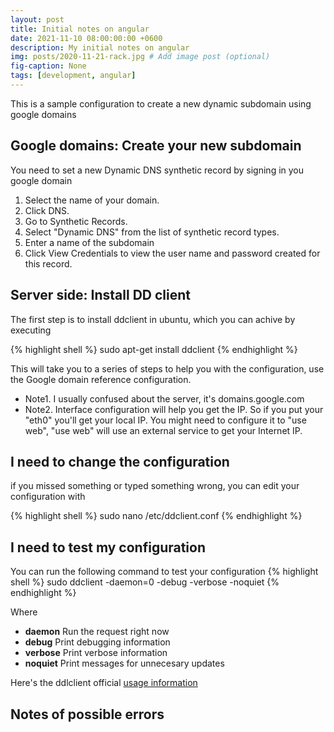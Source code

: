 ```yaml
---
layout: post
title: Initial notes on angular
date: 2021-11-10 08:00:00:00 +0600
description: My initial notes on angular
img: posts/2020-11-21-rack.jpg # Add image post (optional)
fig-caption: None
tags: [development, angular]
---
```


This is a sample configuration to create a new dynamic subdomain using google domains


## Google domains: Create your new subdomain

You need to set a new Dynamic DNS synthetic record by signing in you google domain

1. Select the name of your domain.
2. Click DNS.
3. Go to Synthetic Records.
4. Select "Dynamic DNS" from the list of synthetic record types.
5. Enter a  name of the subdomain 
6. Click View Credentials to view the user name and password created for this record.

## Server side: Install DD client

The first step is to install ddclient in ubuntu, which you can achive by executing 

{% highlight shell %}
sudo apt-get install ddclient
{% endhighlight %}

This will take you to a series of steps to help you with the configuration, use the Google domain reference configuration.

- Note1. I usually confused about the server, it's domains.google.com
- Note2. Interface configuration will help you get the IP. So if you put your "eth0" you'll get your local IP. You might need to configure it to "use web", "use web" will use an external service to get your Internet IP.


## I need to change the configuration
if you missed something or typed something wrong, you can edit your configuration with

{% highlight shell %}
sudo nano /etc/ddclient.conf
{% endhighlight %}

## I need to test my configuration

You can run the following command to test your configuration 
{% highlight shell %}
sudo ddclient -daemon=0 -debug -verbose -noquiet
{% endhighlight %}
 
Where 
 - **daemon** Run the request right now
 - **debug** Print debugging information
 - **verbose** Print verbose information
 - **noquiet** Print messages for unnecesary updates

Here's the ddlclient official [usage information](https://sourceforge.net/p/ddclient/wiki/usage/)


## Notes of possible errors


[Google domain reference configuration]: https://support.google.com/domains/answer/6147083?hl=en